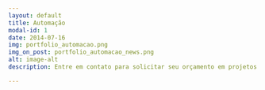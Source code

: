 ```yaml
---
layout: default
title: Automação
modal-id: 1
date: 2014-07-16
img: portfolio_automacao.png
img_on_post: portfolio_automacao_news.png
alt: image-alt
description: Entre em contato para solicitar seu orçamento em projetos de automação.

---
```

